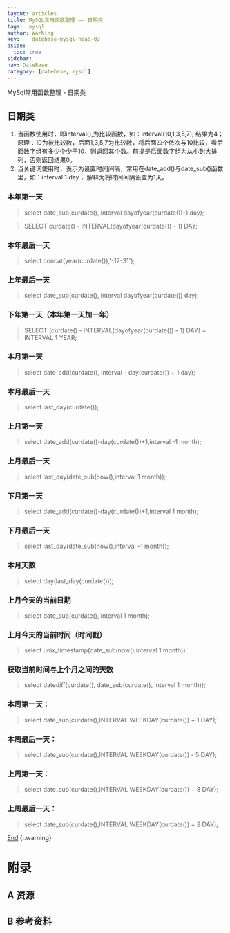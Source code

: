 ```yaml
---
layout: articles
title: MySQL常用函数整理 —— 日期类
tags:  mysql
author: WarNing
key:    datebase-mysql-head-02
aside:
  toc: true
sidebar:
nav: DateBase
category: [datebase, mysql]
---
```


MySql常用函数整理 - 日期类

<!--more-->

## 日期类

1. 当函数使用时，即interval(),为比较函数，如：interval(10,1,3,5,7); 结果为4；
原理：10为被比较数，后面1,3,5,7为比较数，将后面四个依次与10比较，看后面数字组有多少个少于10，则返回其个数。前提是后面数字组为从小到大排列，否则返回结果0。
2. 当关键词使用时，表示为设置时间间隔，常用在date_add()与date_sub()函数里，如：interval 1 day ，解释为将时间间隔设置为1天。

### 本年第一天

> select date_sub(curdate(), interval dayofyear(curdate())-1 day);

> SELECT curdate() - INTERVAL(dayofyear(curdate()) - 1) DAY;

### 本年最后一天

> select concat(year(curdate()),'-12-31');

### 上年最后一天

> select date_sub(curdate(), interval dayofyear(curdate()) day);

### 下年第一天（本年第一天加一年）

> SELECT (curdate() - INTERVAL(dayofyear(curdate()) - 1) DAY) + INTERVAL 1 YEAR;

### 本月第一天

> select date_add(curdate(), interval - day(curdate()) + 1 day);

### 本月最后一天

> select last_day(curdate());

### 上月第一天

> select date_add(curdate()-day(curdate())+1,interval -1 month);

### 上月最后一天

> select last_day(date_sub(now(),interval 1 month));

### 下月第一天

> select date_add(curdate()-day(curdate())+1,interval 1 month);

### 下月最后一天

> select last_day(date_sub(now(),interval -1 month));

### 本月天数

> select day(last_day(curdate()));

### 上月今天的当前日期

> select date_sub(curdate(), interval 1 month);

### 上月今天的当前时间（时间戳）

> select unix_timestamp(date_sub(now(),interval 1 month));

### 获取当前时间与上个月之间的天数

> select datediff(curdate(), date_sub(curdate(), interval 1 month));

### 本周第一天：

> select date_sub(curdate(),INTERVAL WEEKDAY(curdate()) + 1 DAY);

### 本周最后一天：

> select date_sub(curdate(),INTERVAL WEEKDAY(curdate()) - 5 DAY);

### 上周第一天：

> select date_sub(curdate(),INTERVAL WEEKDAY(curdate()) + 8 DAY);

### 上周最后一天：

> select date_sub(curdate(),INTERVAL WEEKDAY(curdate()) + 2 DAY);

[End](#head)
{:.warning}


# 附录
## A 资源
## B 参考资料


